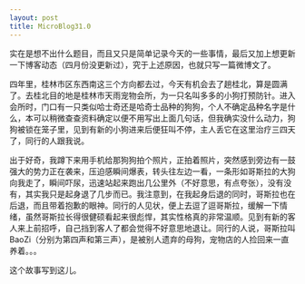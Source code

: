 ```yaml
---
layout: post
title: MicroBlog31.0
---
```



实在是想不出什么题目，而且又只是简单记录今天的一些事情，最后又加上想更新一下博客动态（四月份没更新过），究于上述原因，也就只写一篇微博文了。

四年里，桂林市区东西南这三个方向都去过，今天有机会去了趟桂北，算是圆满了。去桂北目的地是桂林市天雨宠物会所，为一只名叫多多的小狗打预防针。进入会所时，门口有一只类似哈士奇还是哈奇士品种的狗狗，个人不确定品种名字是什么，本可以稍微查查资料确定以便不用写出上面几句话，但我确实没什么动力，狗狗被锁在笼子里，见到有新的小狗进来后便狂叫不停，主人丢它在这里治疗三四天了，同行的人跟我说。

出于好奇，我蹲下来用手机给那狗狗拍个照片，正拍着照片，突然感到旁边有一鼓强大的势力正在袭来，压迫感瞬间爆表，转头往左边一看，一条形如哥斯拉的大狗向我走了，瞬间吓尿，迅速站起来跑出几公里外（不好意思，有点夸张），没有没有，其实我只是起身退了几步而已。我注意到，在我起身后退的同时，哥斯拉也在后退，而且带着抱歉的眼神。同行的人见状，便上去逗了逗哥斯拉，缓解一下情绪，虽然哥斯拉长得很健硕看起来很彪悍，其实性格真的非常温顺。见到有新的客人来上前招呼，自己挡到客人了都会觉得不好意思地退让。同行的人说，哥斯拉叫 BaoZi（分别为第四声和第三声），是被别人遗弃的母狗，宠物店的人捡回来一直养着。。。

这个故事写到这儿。
